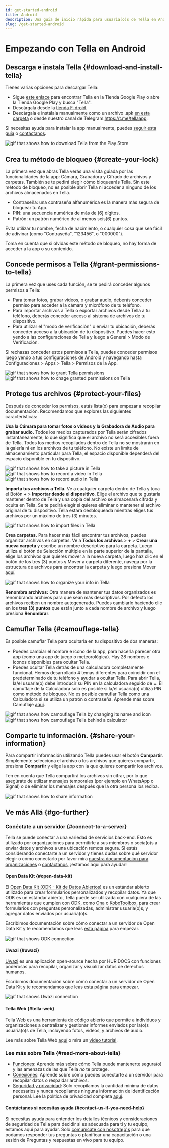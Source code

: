 ```yaml
---
id: get-started-android
title: Android
description: Una guía de inicio rápida para usuaria(o)s de Tella en Android
slug: /get-started-android
---
```


# Empezando con Tella en Android

## Descarga e instala Tella {#download-and-install-tella}

Tienes varias opciones para descargar Tella:
- Sigue [este enlace](https://play.google.com/store/apps/details?id=org.hzontal.tella&hl=en&gl=US&pli=1) para encontrar Tella en la Tienda Google Play o abre la Tienda Google Play y busca "Tella".
- Descárgala desde la [tienda F-droid](https://f-droid.org/en/packages/org.hzontal.tellaFOSS/).
- Descárgala e instálala manualmente como un archivo .apk [en esta carpeta](https://web.tresorit.com/l/JgMjK#FV9IoIZdDxwAUPqtupJzsQ) o desde nuestro canal de Telegram:https://t.me/tellaapp.

Si necesitas ayuda para instalar la app manualmente, puedes [seguir esta guía](/video-tutorials#manual-installation-of-tella) o [contáctanos](/contact-us).

<div class="gifs">
    <img src="img/getting-started/android/find-tella.gif" alt="gif that shows how to download Tella from the Play Store" title="find and download gif" />
</div>



## Crea tu método de bloqueo {#create-your-lock}

La primera vez que abras Tella verás una visita guiada por las funcionalidades de la app: Cámara, Grabadora y Cifrado de archivos y carpetas. También se te pedirá elegir cómo bloquearás Tella. Sin este método de bloqueo, no es posible abrir Tella ni acceder a ninguno de los archivos almacenados en Tella.
- Contraseña: una contraseña alfanumérica es la manera más segura de bloquear tu App.
- PIN: una secuencia numérica de más de (6) dígitos.
- Patrón: un patrón numérico de al menos seis(6) puntos.

Evita utilizar tu nombre, fecha de nacimiento, o cualquier cosa que sea fácil de adivinar (como "Contraseña", "123456", o "000000").

Toma en cuenta que si olvidas este método de bloqueo, no hay forma de acceder a la app o su contenido.





## Concede permisos a Tella {#grant-permissions-to-tella}
La primera vez que uses cada función, se te pedirá conceder algunos permisos a Tella:
- Para tomar fotos, grabar videos, o grabar audio, deberás conceder permiso para acceder a la cámara y micrófono de tu teléfono.
- Para importar archivos a Tella o exportar archivos desde Tella a tu teléfono, deberás conceder acceso al sistema de archivos de tu dispositivo.
- Para utilizar el "modo de verificación" o enviar tu ubicación, deberás conceder acceso a la ubicación de tu dispositivo. Puedes hacer esto yendo a las configuraciones de Tella y luego a General > Modo de Verificación.

Si rechazas conceder estos permisos a Tella, puedes conceder permisos luego yendo a tus configuraciones de Android y navegando hasta Configuraciones > Apps > Tella > Permisos de la App.

<div class="gifs">
    <img src="img/getting-started/android/permissions.gif" alt="gif that shows how to grant Tella permissions" title="grating permission gif" />
    <img src="img/getting-started/android/permissions-change.gif" alt="gif that shows how to chage granted permissions on Tella" title="change the granted permission" />
</div>



## Protege tus archivos {#protect-your-files}
Después de conceder los permisos, estás lista(o) para empezar a recopilar documentación. Recomendamos que explores las siguientes características:

**Usa la Cámara para tomar fotos o videos y la Grabadora de Audio para grabar audio.** Todos los medios capturados por Tella serán cifrados instantáneamente, lo que significa que  el archivo no será accesibles fuera de Tella. Todos los medios recopilados dentro de Tella no se mostrarán en la galería ni en los archivos de tu teléfono. No existe un límite de almacenamiento particular para Tella, el espacio disponible dependerá del espacio disponible en tu dispositivo.

<div class="gifs">
  <img src="img/getting-started/android/picture.gif" alt="gif that shows how to take a picture in Tella" title="take a picture in Tella" />
  <img src="img/getting-started/android/video.gif" alt="gif that shows how to record a video in Tella" title="video recording in Tella" />
  <img src="img/getting-started/android/audio.gif" alt="gif that shows how to record audio in Tella" title="audio recording in Tella" />
</div>



**Importa tus archivos a Tella.** Ve a cualquier carpeta dentro de Tella y toca el Botón **+** > **Importar desde el dispositivo**. Elige el archivo que te gustaría mantener dentro de Tella y una copia del archivo se almacenará cifrada y oculta en Tella. Se te pedirá elegir si quieres eliminar o mantener el archivo original de tu dispositivo. Tella estará desbloqueada mientras eliges tus archivos por un máximo de tres (3) minutos.

<div class="gifs">
    <img src="img/getting-started/android/import.gif" alt="gif that shows how to import files in Tella" title="import files in Tella" />
</div>



**Crea carpetas.** Para hacer más fácil encontrar tus archivos, puedes organizar archivos en carpetas. Ve a **Todos los archivos** > **+** > **Crear una nueva carpeta** y escribe un nombre descriptivo para la carpeta. Luego utiliza el botón de Selección múltiple en la parte superior de la pantalla, elige los archivos que quieres mover a la nueva carpeta, luego haz clic en el botón de los tres (3) puntos y Mover a carpeta diferente, navega por la estructura de archivos para encontrar la carpeta y luego presiona Mover aquí.

<div class="gifs">
    <img src="img/getting-started/android/folders-rename.gif" alt="gif that shows how to organize your info in Tella" title="organize files in Tella" />
</div>

**Renombra archivos:** Otra manera de mantener tus datos organizados es renombrando archivos para que sean más descriptivos. Por defecto los archivos reciben un nombre autogenerado. Puedes cambiarlo haciendo clic en los **tres (3) puntos** que están junto a cada nombre de archivo y luego presiona **Renombrar**.




## Camuflar Tella {#camouflage-tella}
Es posible camuflar Tella para ocultarla en tu dispositivo de dos maneras:
- Puedes cambiar el nombre e ícono de la app, para hacerla parecer otra app (como una app de juego o meteorológica). Hay 28 nombres e íconos disponibles para ocultar Tella.
- Puedes ocultar Tella detrás de una calculadora completamente funcional. Hemos desarrollado 4 temas diferentes para coincidir con el predeterminado de tu teléfono y ayudar a ocultar Tella. Para abrir Tella, la/el usuaria(o) debe introducir su PIN en la calculadora seguido de **=**. El camuflaje de la Calculadora solo es posible si la/el usuaria(o) utiliza PIN como método de bloqueo. No es posible camuflar Tella como una Calculadora si se utiliza un patrón o contraseña.
Aprende más sobre Camuflaje [aquí](/features#camouflage).

<div class="gifs">
    <img src="img/getting-started/android/camouflage-icon.gif" alt="gif that shows how camouflage Tella by changing its name and icon" title="camouflage Tella changing its icon" />
    <img src="img/getting-started/android/camouflage-calc.gif" alt="gif that shows how camouflage Tella behind a calculator" title="camouflage Tella with a calculator" />
</div>



## Comparte tu información. {#share-your-information}
Para compartir información utilizando Tella puedes usar el botón **Compartir**. Simplemente selecciona el archivo o los archivos que quieres compartir, presiona **Compartir** y elige la app con la que quieres compartir los archivos.

Ten en cuenta que Tella compartirá los archivos sin cifrar, por lo que asegúrate de utilizar mensajes temporales (por ejemplo en WhatsApp o Signal) o de eliminar los mensajes después que la otra persona los reciba.

<div class="gifs">
    <img src="img/getting-started/android/share.gif" alt="gif that shows how to share information" title="share information with third party apps" />
</div>



## Ve más Allá {#go-further}
### Conéctate a un servidor {#connect-to-a-server}
Tella se puede conectar a una variedad de servicios back-end. Esto es utilizado por organizaciones para permitirle a sus miembros o socia(o)s a enviar datos y archivos a una ubicación remota segura. Si estás considerando conectarte a un servidor y tienes dudas sobre qué servidor elegir o cómo conectarlo por favor mira [nuestra documentación para organizaciones](/for-organizations) o [contáctanos](/contact-us), ¡estamos aquí para ayudar!



#### Open Data Kit {#open-data-kit}

El [Open Data Kit (ODK - Kit de Datos Abiertos)](https://getodk.org/) es un estándar abierto utilizado para crear formularios personalizados y recopilar datos. Ya que ODK es un estándar abierto, Tella puede ser utilizada con cualquiera de las herramientas que cumplen con ODK, como [Ona](https://ona.io/home/) o [KoboToolbox](https://www.kobotoolbox.org/), para crear formularios con preguntas personalizadas, administrar usuaria(o)s, y agregar datos enviados por usuaria(o)s.

Escribimos documentación sobre cómo conectar a un servidor de Open Data Kit y te recomendamos que leas [esta página](/odk) para empezar.


<div class="gifs">
    <img src="img/getting-started/android/kobo.gif" alt="gif that shows ODK connection" title="ODK connection" />
</div>

#### Uwazi {#uwazi}
[Uwazi](https://uwazi.io/) es una aplicación open-source hecha por HURIDOCS con funciones poderosas para recopilar, organizar y visualizar datos de derechos humanos.

Escribimos documentación sobre cómo conectar a un servidor de Open Data Kit y te recomendamos que leas [esta página](/uwazi) para empezar.

<div class="gifs">
    <img src="img/getting-started/android/uwazi.gif" alt="gif that shows Uwazi connection" title="Uwazi connection" />
</div>

#### Tella Web {#tella-web}
Tella Web es una herramienta de código abierto que permite a individuos y organizaciones a centralizar y gestionar informes enviados por la(o)s usuaria(o)s de Tella, incluyendo fotos, videos, y archivos de audio.

Lee más sobre Tella Web [aquí](/tella-web) o mira un [video tutorial](/video-tutorials#tella-web).



### Lee más sobre Tella {#read-more-about-tella}
- [Funciones](/features): Aprende más sobre cómo Tella puede mantenerte segura(o) y las amenazas de las que Tella _no_ te protege.
- [Conexiones](/for-organizations):  Aprende sobre cómo puedes conectarte a un servidor para recopilar datos o respaldar archivos.
- [Seguridad y privacidad](/security-and-privacy): Solo recopilamos la cantidad mínima de datos necesarios y nunca recopilamos ninguna información de identificación personal. Lee la política de privacidad completa [aquí](/privacy).

#### Contáctanos si necesitas ayuda {#contact-us-if-you-need-help}
Si necesitas ayuda para entender los detalles técnicos y consideraciones de seguridad de Tella para decidir si es adecuada para ti y tu equipo, estamos aquí para ayudar. Solo [comunícate con nosotra(o)s](/contact/us) para que podamos responder tus preguntas o planificar una capacitación o una sesión de Preguntas y respuestas en vivo para tu equipo.
